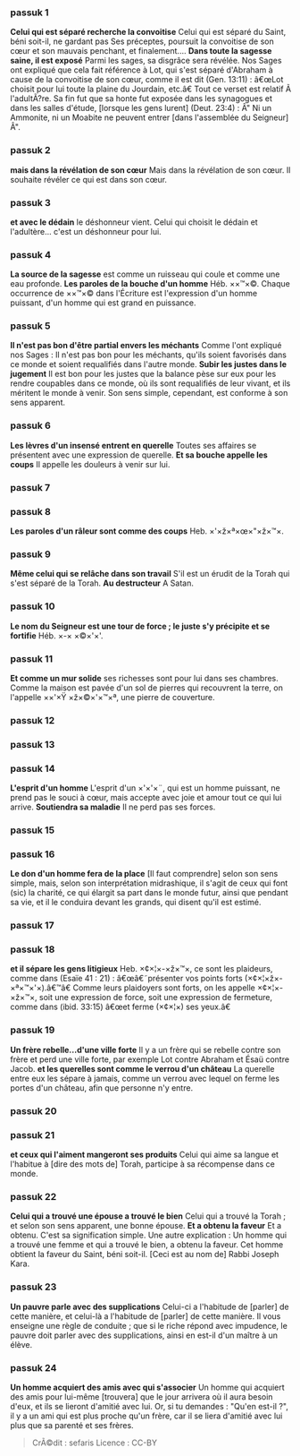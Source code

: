 
### passuk 1
<b>Celui qui est séparé recherche la convoitise</b> Celui qui est séparé du Saint, béni soit-il, ne gardant pas Ses préceptes, poursuit la convoitise de son cœur et son mauvais penchant, et finalement.... <b>Dans toute la sagesse saine, il est exposé</b> Parmi les sages, sa disgrâce sera révélée. Nos Sages ont expliqué que cela fait référence à Lot, qui s'est séparé d'Abraham à cause de la convoitise de son cœur, comme il est dit (Gen. 13:11) : â€œLot choisit pour lui toute la plaine du Jourdain, etc.â€ Tout ce verset est relatif Ã l'adultÃ?re. Sa fin fut que sa honte fut exposée dans les synagogues et dans les salles d'étude, [lorsque les gens lurent] (Deut. 23:4) : Â" Ni un Ammonite, ni un Moabite ne peuvent entrer [dans l'assemblée du Seigneur] Â".

### passuk 2
<b>mais dans la révélation de son cœur</b> Mais dans la révélation de son cœur. Il souhaite révéler ce qui est dans son cœur.

### passuk 3
<b>et avec le dédain</b> le déshonneur vient. Celui qui choisit le dédain et l'adultère... c'est un déshonneur pour lui.

### passuk 4
<b>La source de la sagesse</b> est comme un ruisseau qui coule et comme une eau profonde.
<b>Les paroles de la bouche d'un homme</b> Héb. ××™×©. Chaque occurrence de ××™×© dans l'Écriture est l'expression d'un homme puissant, d'un homme qui est grand en puissance.

### passuk 5
<b>Il n'est pas bon d'être partial envers les méchants</b> Comme l'ont expliqué nos Sages : Il n'est pas bon pour les méchants, qu'ils soient favorisés dans ce monde et soient requalifiés dans l'autre monde.
<b>Subir les justes dans le jugement</b> Il est bon pour les justes que la balance pèse sur eux pour les rendre coupables dans ce monde, où ils sont requalifiés de leur vivant, et ils méritent le monde à venir. Son sens simple, cependant, est conforme à son sens apparent.

### passuk 6
<b>Les lèvres d'un insensé entrent en querelle</b> Toutes ses affaires se présentent avec une expression de querelle.
<b>Et sa bouche appelle les coups</b> Il appelle les douleurs à venir sur lui.

### passuk 7

### passuk 8
<b>Les paroles d'un râleur sont comme des coups</b> Heb. ×'×ž×ª×œ×"×ž×™×.

### passuk 9
<b>Même celui qui se relâche dans son travail</b> S'il est un érudit de la Torah qui s'est séparé de la Torah.
<b>Au destructeur</b> A Satan.

### passuk 10
<b>Le nom du Seigneur est une tour de force ; le juste s'y précipite et se fortifie</b> Héb. ×-× ×©×'×'.

### passuk 11
<b>Et comme un mur solide</b> ses richesses sont pour lui dans ses chambres. Comme la maison est pavée d'un sol de pierres qui recouvrent la terre, on l'appelle ××'×Ÿ ×ž×©×'×™×ª, une pierre de couverture.

### passuk 12

### passuk 13

### passuk 14
<b>L'esprit d'un homme</b> L'esprit d'un ×'×'×¨, qui est un homme puissant, ne prend pas le souci à cœur, mais accepte avec joie et amour tout ce qui lui arrive.
<b>Soutiendra sa maladie</b> Il ne perd pas ses forces.

### passuk 15

### passuk 16
<b>Le don d'un homme fera de la place</b> [Il faut comprendre] selon son sens simple, mais, selon son interprétation midrashique, il s'agit de ceux qui font (sic) la charité, ce qui élargit sa part dans le monde futur, ainsi que pendant sa vie, et il le conduira devant les grands, qui disent qu'il est estimé.

### passuk 17

### passuk 18
<b>et il sépare les gens litigieux</b> Heb. ×¢×¦×-×ž×™×, ce sont les plaideurs, comme dans (Esaïe 41 : 21) : â€œâ€˜présenter vos points forts (×¢×¦×ž×-×ª×™×'×).â€™â€ Comme leurs plaidoyers sont forts, on les appelle ×¢×¦×-×ž×™×, soit une expression de force, soit une expression de fermeture, comme dans (ibid. 33:15) â€œet ferme (×¢×¦×) ses yeux.â€

### passuk 19
<b>Un frère rebelle...d'une ville forte</b> Il y a un frère qui se rebelle contre son frère et perd une ville forte, par exemple Lot contre Abraham et Ésaü contre Jacob.
<b>et les querelles sont comme le verrou d'un château</b> La querelle entre eux les sépare à jamais, comme un verrou avec lequel on ferme les portes d'un château, afin que personne n'y entre.

### passuk 20

### passuk 21
<b>et ceux qui l'aiment mangeront ses produits</b> Celui qui aime sa langue et l'habitue à [dire des mots de] Torah, participe à sa récompense dans ce monde.

### passuk 22
<b>Celui qui a trouvé une épouse a trouvé le bien</b> Celui qui a trouvé la Torah ; et selon son sens apparent, une bonne épouse.
<b>Et a obtenu la faveur</b> Et a obtenu. C'est sa signification simple. Une autre explication : Un homme qui a trouvé une femme et qui a trouvé le bien, a obtenu la faveur. Cet homme obtient la faveur du Saint, béni soit-il. [Ceci est au nom de] Rabbi Joseph Kara.

### passuk 23
<b>Un pauvre parle avec des supplications</b> Celui-ci a l'habitude de [parler] de cette manière, et celui-là a l'habitude de [parler] de cette manière. Il vous enseigne une règle de conduite ; que si le riche répond avec impudence, le pauvre doit parler avec des supplications, ainsi en est-il d'un maître à un élève.

### passuk 24
<b>Un homme acquiert des amis avec qui s'associer</b> Un homme qui acquiert des amis pour lui-même [trouvera] que le jour arrivera où il aura besoin d'eux, et ils se lieront d'amitié avec lui. Or, si tu demandes : "Qu'en est-il ?", il y a un ami qui est plus proche qu'un frère, car il se liera d'amitié avec lui plus que sa parenté et ses frères.

>CrÃ©dit : sefaris
>Licence : CC-BY